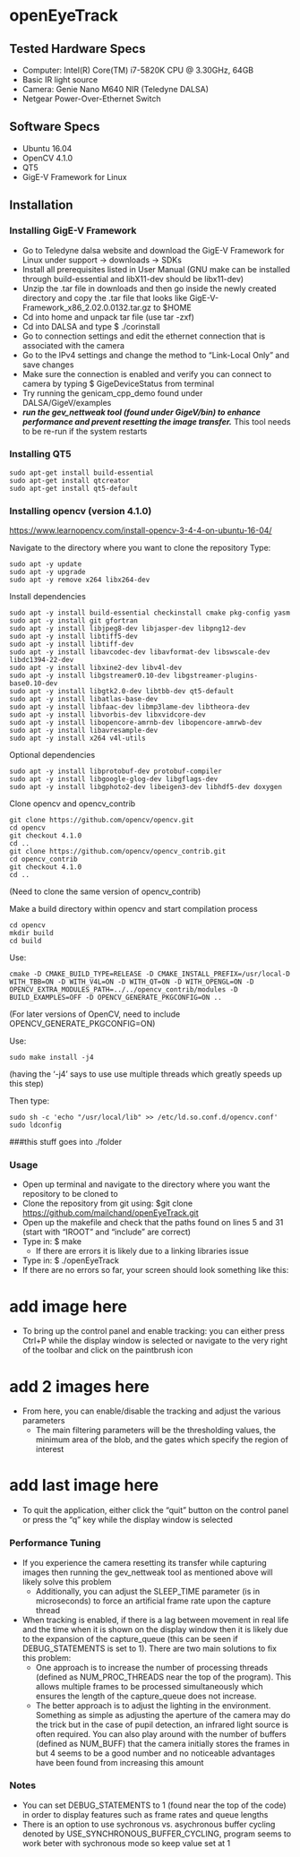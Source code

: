 # openEyeTrack
## Tested Hardware Specs
- Computer: Intel(R) Core(TM) i7-5820K CPU @ 3.30GHz, 64GB
 - Basic IR light source
 - Camera: Genie Nano M640 NIR (Teledyne DALSA)
 - Netgear Power-Over-Ethernet Switch

## Software Specs
- Ubuntu 16.04
- OpenCV 4.1.0
- QT5
- GigE-V Framework for Linux

## Installation

### Installing GigE-V Framework
- Go to Teledyne dalsa website and download the GigE-V Framework for Linux under support → downloads → SDKs
- Install all prerequisites listed in User Manual (GNU make can be installed through build-essential and libX11-dev should be libx11-dev)
- Unzip the .tar file in downloads and then go inside the newly created directory and copy the .tar file that looks like GigE-V-Framework_x86_2.02.0.0132.tar.gz to $HOME
- Cd into home and unpack tar file (use tar -zxf)
- Cd into DALSA and type $ ./corinstall
- Go to connection settings and edit the ethernet connection that is associated with the camera
- Go to the IPv4 settings and change the method to “Link-Local Only” and save changes
- Make sure the connection is enabled and verify you can connect to camera by typing     $ GigeDeviceStatus from terminal
- Try running the genicam_cpp_demo found under DALSA/GigeV/examples
- ***run the gev_nettweak tool (found under GigeV/bin) to enhance performance and prevent resetting the image transfer.***
This tool needs to be re-run if the system restarts

### Installing QT5
    sudo apt-get install build-essential
    sudo apt-get install qtcreator
    sudo apt-get install qt5-default

### Installing opencv (version 4.1.0)
https://www.learnopencv.com/install-opencv-3-4-4-on-ubuntu-16-04/

Navigate to the directory where you want to clone the repository
Type:

    sudo apt -y update
    sudo apt -y upgrade
    sudo apt -y remove x264 libx264-dev

Install dependencies

    sudo apt -y install build-essential checkinstall cmake pkg-config yasm
    sudo apt -y install git gfortran
    sudo apt -y install libjpeg8-dev libjasper-dev libpng12-dev
    sudo apt -y install libtiff5-dev
    sudo apt -y install libtiff-dev
    sudo apt -y install libavcodec-dev libavformat-dev libswscale-dev libdc1394-22-dev
    sudo apt -y install libxine2-dev libv4l-dev
    sudo apt -y install libgstreamer0.10-dev libgstreamer-plugins-base0.10-dev
    sudo apt -y install libgtk2.0-dev libtbb-dev qt5-default
    sudo apt -y install libatlas-base-dev
    sudo apt -y install libfaac-dev libmp3lame-dev libtheora-dev
    sudo apt -y install libvorbis-dev libxvidcore-dev
    sudo apt -y install libopencore-amrnb-dev libopencore-amrwb-dev
    sudo apt -y install libavresample-dev
    sudo apt -y install x264 v4l-utils
    
Optional dependencies

    sudo apt -y install libprotobuf-dev protobuf-compiler
    sudo apt -y install libgoogle-glog-dev libgflags-dev
    sudo apt -y install libgphoto2-dev libeigen3-dev libhdf5-dev doxygen

Clone opencv and opencv_contrib

    git clone https://github.com/opencv/opencv.git
    cd opencv
    git checkout 4.1.0
    cd ..
    git clone https://github.com/opencv/opencv_contrib.git
    cd opencv_contrib
    git checkout 4.1.0
    cd ..

 (Need to clone the same version of opencv_contrib)
 
 Make a build directory within opencv and start compilation process
 
    cd opencv
    mkdir build
    cd build
    
 Use:
 
    cmake -D CMAKE_BUILD_TYPE=RELEASE -D CMAKE_INSTALL_PREFIX=/usr/local-D WITH_TBB=ON -D WITH_V4L=ON -D WITH_QT=ON -D WITH_OPENGL=ON -D OPENCV_EXTRA_MODULES_PATH=../../opencv_contrib/modules -D BUILD_EXAMPLES=OFF -D OPENCV_GENERATE_PKGCONFIG=ON ..

(For later versions of OpenCV, need to include OPENCV_GENERATE_PKGCONFIG=ON)

Use:  

    sudo make install -j4
(having the ‘-j4’ says to use use multiple threads which greatly speeds up this step)

Then type:

    sudo sh -c 'echo "/usr/local/lib" >> /etc/ld.so.conf.d/opencv.conf'
    sudo ldconfig


###this stuff goes into ./folder

### Usage

- Open up terminal and navigate to the directory where you want the repository to be cloned to
- Clone the repository from git using: $git clone https://github.com/mailchand/openEyeTrack.git
- Open up the makefile and check that the paths found on lines 5 and 31 (start with “IROOT” and “include” are correct)
- Type in: $ make 
  - If there are errors it is likely due to a linking libraries issue
- Type in: $ ./openEyeTrack
- If there are no errors so far, your screen should look something like this:
# add image here

- To bring up the control panel and enable tracking: you can either press Ctrl+P while the display window is selected or navigate to the very right of the toolbar and click on the paintbrush icon

# add 2 images here



- From here, you can enable/disable the tracking and adjust the various parameters
  - The main filtering parameters will be the thresholding values, the minimum area of the blob, and the gates which specify the region of interest

# add last image here

 - To quit the application, either click the “quit” button on the control panel or press the “q” key while the display window is selected

### Performance Tuning

- If you experience the camera resetting its transfer while capturing images then running the gev_nettweak tool as mentioned above will likely solve this problem
  - Additionally, you can adjust the SLEEP_TIME parameter (is in microseconds) to force an artificial frame rate upon the capture thread
- When tracking is enabled, if there is a lag between movement in real life and the time when it is shown on the display window then it is likely due to the expansion of the capture_queue (this can be seen if DEBUG_STATEMENTS is set to 1). There are two main solutions to fix this problem:
  - One approach is to increase the number of processing threads (defined as NUM_PROC_THREADS near the top of the program). This allows multiple frames to be processed simultaneously which ensures the length of the capture_queue does not increase.
  - The better approach is to adjust the lighting in the environment. Something as simple as adjusting the aperture of the camera may do the trick but in the case of pupil detection, an infrared light source is often required.
You can also play around with the number of buffers (defined as NUM_BUFF) that the camera initially stores the frames in but 4 seems to be a good number and no noticeable advantages have been found from increasing this amount

### Notes
- You can set DEBUG_STATEMENTS to 1 (found near the top of the code) in order to display features such as frame rates and queue lengths
- There is an option to use sychronous vs. asychronous buffer cycling denoted by USE_SYNCHRONOUS_BUFFER_CYCLING, program seems to work beter with sychronous mode so keep value set at 1
